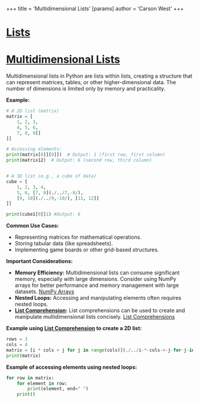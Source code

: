 +++
 title = 'Multidimensional Lists'
[params]
	author = 'Carson West'
+++
# [Lists](./../lists/)
# [Multidimensional Lists](./../multidimensional-lists/) 
Multidimensional lists in Python are lists within lists, creating a structure that can represent matrices, tables, or other higher-dimensional data.  The number of dimensions is limited only by memory and practicality.

**Example:**

```python
# A 2D list (matrix)
matrix = [
    1, 2, 3,
    4, 5, 6,
    7, 8, 9]]
]]

# Accessing elements:
print(matrix[0]][0]])  # Output: 1 (first row, first column)
print(matrix12)  # Output: 6 (second row, third column)


# A 3D list (e.g., a cube of data)
cube = [
    1, 2, 3, 4,
    5, 6, [7, 8](./../7,-8/),
    [9, 10](./../9,-10/), [11, 12]]
]]

print(cube1[0]]1) #Output: 6

```

**Common Use Cases:**

* Representing matrices for mathematical operations.
* Storing tabular data (like spreadsheets).
* Implementing game boards or other grid-based structures.


**Important Considerations:**

* **Memory Efficiency:**  Multidimensional lists can consume significant memory, especially with large dimensions. Consider using NumPy arrays for better performance and memory management with large datasets. [NumPy Arrays](./../numpy-arrays/)
* **Nested Loops:** Accessing and manipulating elements often requires nested loops.  
* **[List Comprehension](./../list-comprehension/):**  List comprehensions can be used to create and manipulate multidimensional lists concisely.  [List Comprehensions](./../list-comprehensions/)


**Example using [List Comprehension](./../list-comprehension/) to create a 2D list:**

```python
rows = 3
cols = 4
matrix = [i * cols + j for j in range(cols)](./../i-*-cols-+-j-for-j-in-range(cols)/) for i in range(rows)]]
print(matrix)
```

**Example of accessing elements using nested loops:**

```python
for row in matrix:
    for element in row:
        print(element, end=" ")
    print()
```
